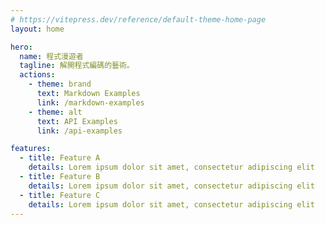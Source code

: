 ```yaml
---
# https://vitepress.dev/reference/default-theme-home-page
layout: home

hero:
  name: 程式漫遊者
  tagline: 解開程式編碼的藝術。
  actions:
    - theme: brand
      text: Markdown Examples
      link: /markdown-examples
    - theme: alt
      text: API Examples
      link: /api-examples

features:
  - title: Feature A
    details: Lorem ipsum dolor sit amet, consectetur adipiscing elit
  - title: Feature B
    details: Lorem ipsum dolor sit amet, consectetur adipiscing elit
  - title: Feature C
    details: Lorem ipsum dolor sit amet, consectetur adipiscing elit
---
```


